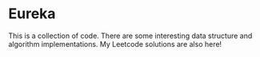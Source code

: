 # Eureka
This is a collection of code. There are some interesting data structure and algorithm implementations. My Leetcode solutions are also here!
